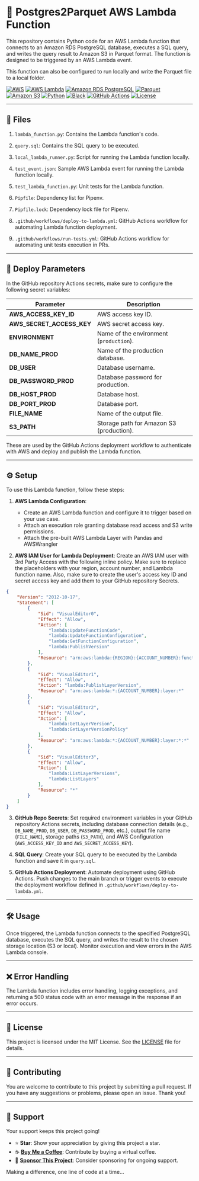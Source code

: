 # 🐘 Postgres2Parquet AWS Lambda Function

This repository contains Python code for an AWS Lambda function that connects to an Amazon RDS PostgreSQL database, executes a SQL query, and writes the query result to Amazon S3 in Parquet format. The function is designed to be triggered by an AWS Lambda event.

This function can also be configured to run locally and write the Parquet file to a local folder. 

[![AWS](https://img.shields.io/badge/Cloud-AWS-232F3E?logo=amazon-aws&logoColor=white)](https://aws.amazon.com/)
[![AWS Lambda](https://img.shields.io/badge/Serverless-AWS%20Lambda-FD971F?logo=amazon-aws&logoColor=white)](https://aws.amazon.com/lambda/)
[![Amazon RDS PostgreSQL](https://img.shields.io/badge/Database-Amazon%20RDS%20PostgreSQL-232F3E?logo=amazon-rds&logoColor=white)](https://aws.amazon.com/rds/post)
[![Parquet](https://img.shields.io/badge/Data%20Format-Parquet-53A73E?logo=apache-parquet&logoColor=white)](https://parquet.apache.org/)
[![Amazon S3](https://img.shields.io/badge/Storage-Amazon%20S3-FF9900?logo=amazon-s3&logoColor=white)](https://aws.amazon.com/s3/)
[![Python](https://img.shields.io/badge/Code-Python-3776AB?logo=python&logoColor=white)](https://www.python.org/)
[![Black](https://img.shields.io/badge/Code%20Style-Black-000000?logo=python&logoColor=white)](https://black.readthedocs.io/)
[![GitHub Actions](https://img.shields.io/badge/CI%2FCD-GitHub%20Actions-2088FF?logo=github-actions&logoColor=white)](https://github.com/features/actions)
[![License](https://img.shields.io/badge/License-MIT-brightgreen.svg)](LICENSE)

---

## 📂 Files

1. `lambda_function.py`: Contains the Lambda function's code.


2. `query.sql`: Contains the SQL query to be executed.


3. `local_lambda_runner.py`: Script for running the Lambda function locally.


4. `test_event.json`: Sample AWS Lambda event for running the Lambda function locally.


5. `test_lambda_function.py`: Unit tests for the Lambda function.


6. `Pipfile`: Dependency list for Pipenv.


7. `Pipfile.lock`: Dependency lock file for Pipenv.


8. `.github/workflows/deploy-to-lambda.yml`: GitHub Actions workflow for automating Lambda function deployment.

 
9. `.github/workflows/run-tests.yml`: GitHub Actions workflow for automating unit tests execution in PRs.


---

## 🚀 Deploy Parameters

In the GitHub repository Actions secrets, make sure to configure the following secret variables:

| Parameter                 | Description                               |
|---------------------------|-------------------------------------------|
| **AWS_ACCESS_KEY_ID**     | AWS access key ID.                        |
| **AWS_SECRET_ACCESS_KEY** | AWS secret access key.                    |
| **ENVIRONMENT**           | Name of the environment (`production`).   |
| **DB_NAME_PROD**          | Name of the production database.          |
| **DB_USER**               | Database username.                        |
| **DB_PASSWORD_PROD**      | Database password for production.         |
| **DB_HOST_PROD**          | Database host.                            |
| **DB_PORT_PROD**          | Database port.                            |
| **FILE_NAME**             | Name of the output file.                  |
| **S3_PATH**               | Storage path for Amazon S3 (production).  |

These are used by the GitHub Actions deployment workflow to authenticate with AWS and deploy and publish the Lambda function.

---

## ⚙️ Setup

To use this Lambda function, follow these steps:

1. **AWS Lambda Configuration**: 
    - Create an AWS Lambda function and configure it to trigger based on your use case.
    - Attach an execution role granting database read access and S3 write permissions.
    - Attach the pre-built AWS Lambda Layer with Pandas and AWSWrangler


2. **AWS IAM User for Lambda Deployment**: Create an AWS IAM user with 3rd Party Access with the following inline policy. Make sure to replace the placeholders with your region, account number, and Lambda function name. Also, make sure to create the user's access key ID and secret access key and add them to your GitHub repository Secrets.

```JSON
{
    "Version": "2012-10-17",
    "Statement": [
        {
            "Sid": "VisualEditor0",
            "Effect": "Allow",
            "Action": [
                "lambda:UpdateFunctionCode",
                "lambda:UpdateFunctionConfiguration",
                "lambda:GetFunctionConfiguration",
                "lambda:PublishVersion"
            ],
			"Resource": "arn:aws:lambda:{REGION}:{ACCOUNT_NUMBER}:function:{LAMBDA_FUNCTION_NAME}"
        },
        {
            "Sid": "VisualEditor1",
            "Effect": "Allow",
            "Action": "lambda:PublishLayerVersion",
            "Resource": "arn:aws:lambda:*:{ACCOUNT_NUMBER}:layer:*"
        },
        {
            "Sid": "VisualEditor2",
            "Effect": "Allow",
            "Action": [
                "lambda:GetLayerVersion",
                "lambda:GetLayerVersionPolicy"
            ],
            "Resource": "arn:aws:lambda:*:{ACCOUNT_NUMBER}:layer:*:*"
        },
        {
            "Sid": "VisualEditor3",
            "Effect": "Allow",
            "Action": [
                "lambda:ListLayerVersions",
                "lambda:ListLayers"
            ],
            "Resource": "*"
        }
    ]
}
```

3. **GitHub Repo Secrets**: Set required environment variables in your GitHub repository Actions secrets, including database connection details (e.g., `DB_NAME_PROD`, `DB_USER`, `DB_PASSWORD_PROD`, etc.), output file name (`FILE_NAME`), storage paths (`S3_PATH`), and AWS Configuration (`AWS_ACCESS_KEY_ID` and `AWS_SECRET_ACCESS_KEY`).


4. **SQL Query**: Create your SQL query to be executed by the Lambda function and save it in `query.sql`.


5. **GitHub Actions Deployment**: Automate deployment using GitHub Actions. Push changes to the main branch or trigger events to execute the deployment workflow defined in `.github/workflows/deploy-to-lambda.yml`.

---

## 🛠 Usage

Once triggered, the Lambda function connects to the specified PostgreSQL database, executes the SQL query, and writes the result to the chosen storage location (S3 or local). Monitor execution and view errors in the AWS Lambda console.

---

## ❌ Error Handling

The Lambda function includes error handling, logging exceptions, and returning a 500 status code with an error message in the response if an error occurs.

---

## 📝 License

This project is licensed under the MIT License. See the [LICENSE](LICENSE) file for details.

---

## 🤝 Contributing

You are welcome to contribute to this project by submitting a pull request. If you have any suggestions or problems, please open an issue. Thank you!

---

## 💖 Support

Your support keeps this project going!

- ⭐️ **Star**: Show your appreciation by giving this project a star.
- ☕️ **[Buy Me a Coffee](https://github.com/sponsors/DevGlitch)**: Contribute by buying a virtual coffee.
- 💼 **[Sponsor This Project](https://github.com/sponsors/DevGlitch)**: Consider sponsoring for ongoing support.



Making a difference, one line of code at a time...
